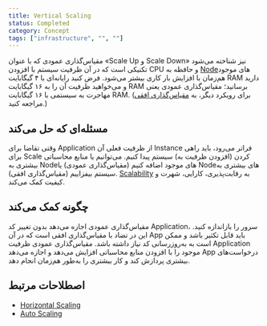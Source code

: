 ```yaml
---
title: Vertical Scaling
status: Completed
category: Concept
tags: ["infrastructure", "", ""]
---
```


مقیاس‌گذاری عمودی که با عنوان «Scale Up و Scale Down» نیز شناخته می‌شود تکنیکی است که در آن ظرفیت سیستم با افزودن CPU و حافظه به [Node](/nodes/)های موجود هم‌زمان با افزایش بار کاری بیشتر می‌شود. فرض کنید رایانه‌ای با ۴ گیگابایت RAM دارید و می‌خواهید ظرفیت آن را به ۱۶ گیگابایت RAM برسانید؛ مقیاس‌گذاری عمودی یعنی مهاجرت به سیستمی با ۱۶ گیگابایت RAM. (برای رویکرد دیگر، به [مقیاس‌گذاری افقی](/horizontal-scaling/) مراجعه کنید.)

## مسئله‌ای که حل می‌کند

وقتی تقاضا برای Application از ظرفیت فعلی آن Instance فراتر می‌رود، باید راهی برای Scale کردن (افزودن ظرفیت به) سیستم پیدا کنیم. می‌توانیم یا منابع محاسباتی بیشتری به Nodeهای موجود اضافه کنیم (مقیاس‌گذاری عمودی) یا Nodeهای بیشتری به سیستم بیفزاییم (مقیاس‌گذاری افقی). [Scalability](/scalability/) به رقابت‌پذیری، کارایی، شهرت و کیفیت کمک می‌کند.

## چگونه کمک می‌کند

مقیاس‌گذاری عمودی اجازه می‌دهد بدون تغییر کد Application، سرور را بازاندازه کنید. این در تضاد با مقیاس‌گذاری افقی است که در آن App باید قابل تکثیر باشد و ممکن است به به‌روزرسانی کد نیاز داشته باشد. مقیاس‌گذاری عمودی ظرفیت Application موجود را با افزودن منابع محاسباتی افزایش می‌دهد و اجازه می‌دهد App درخواست‌های بیشتری پردازش کند و کار بیشتری را به‌طور هم‌زمان انجام دهد.

## اصطلاحات مرتبط

* [Horizontal Scaling](/horizontal-scaling/)
* [Auto Scaling](/auto-scaling/)
